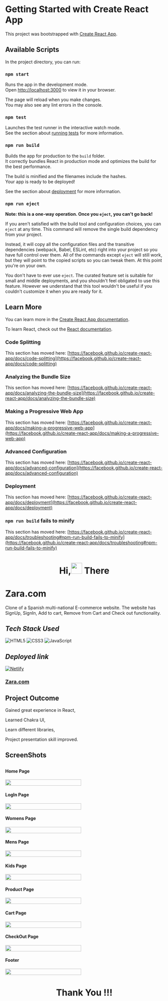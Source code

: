 # Getting Started with Create React App

This project was bootstrapped with [Create React App](https://github.com/facebook/create-react-app).

## Available Scripts

In the project directory, you can run:

### `npm start`

Runs the app in the development mode.\
Open [http://localhost:3000](http://localhost:3000) to view it in your browser.

The page will reload when you make changes.\
You may also see any lint errors in the console.

### `npm test`

Launches the test runner in the interactive watch mode.\
See the section about [running tests](https://facebook.github.io/create-react-app/docs/running-tests) for more information.

### `npm run build`

Builds the app for production to the `build` folder.\
It correctly bundles React in production mode and optimizes the build for the best performance.

The build is minified and the filenames include the hashes.\
Your app is ready to be deployed!

See the section about [deployment](https://facebook.github.io/create-react-app/docs/deployment) for more information.

### `npm run eject`

**Note: this is a one-way operation. Once you `eject`, you can't go back!**

If you aren't satisfied with the build tool and configuration choices, you can `eject` at any time. This command will remove the single build dependency from your project.

Instead, it will copy all the configuration files and the transitive dependencies (webpack, Babel, ESLint, etc) right into your project so you have full control over them. All of the commands except `eject` will still work, but they will point to the copied scripts so you can tweak them. At this point you're on your own.

You don't have to ever use `eject`. The curated feature set is suitable for small and middle deployments, and you shouldn't feel obligated to use this feature. However we understand that this tool wouldn't be useful if you couldn't customize it when you are ready for it.

## Learn More

You can learn more in the [Create React App documentation](https://facebook.github.io/create-react-app/docs/getting-started).

To learn React, check out the [React documentation](https://reactjs.org/).

### Code Splitting

This section has moved here: [https://facebook.github.io/create-react-app/docs/code-splitting](https://facebook.github.io/create-react-app/docs/code-splitting)

### Analyzing the Bundle Size

This section has moved here: [https://facebook.github.io/create-react-app/docs/analyzing-the-bundle-size](https://facebook.github.io/create-react-app/docs/analyzing-the-bundle-size)

### Making a Progressive Web App

This section has moved here: [https://facebook.github.io/create-react-app/docs/making-a-progressive-web-app](https://facebook.github.io/create-react-app/docs/making-a-progressive-web-app)

### Advanced Configuration

This section has moved here: [https://facebook.github.io/create-react-app/docs/advanced-configuration](https://facebook.github.io/create-react-app/docs/advanced-configuration)

### Deployment

This section has moved here: [https://facebook.github.io/create-react-app/docs/deployment](https://facebook.github.io/create-react-app/docs/deployment)

### `npm run build` fails to minify

This section has moved here: [https://facebook.github.io/create-react-app/docs/troubleshooting#npm-run-build-fails-to-minify](https://facebook.github.io/create-react-app/docs/troubleshooting#npm-run-build-fails-to-minify)

<h1 align="center"> Hi,<img style="width: 35px;" src="https://raw.githubusercontent.com/ABSphreak/ABSphreak/master/gifs/Hi.gif" alt=""> There

# Zara.com
Clone of a Spanish multi-national E-commerce website. The website has SignUp, SignIn, Add to cart, Remove from Cart and Check out functionality.

<h2 align="left"><i>Tech Stack Used</i></h2>
<div align="left">
<img alt="HTML5" src="https://img.shields.io/badge/react-%2320232a.svg?style=for-the-badge&logo=react&logoColor=%2361DAFB"/>
<img alt="CSS3" src="https://img.shields.io/badge/css3-%231572B6.svg?style=for-the-badge&logo=css3&logoColor=white"/> 
<img alt="JavaScript" src="https://img.shields.io/badge/javascript-%23323330.svg?style=for-the-badge&logo=javascript&logoColor=%23F7DF1E"/>
</div>

<h2 align="left"><i>Deployed link</i></h2>
  <a href="https://the-awesome-gunjankuthe111-site.netlify.app/" target="_blank">
  <img alt="Netlify" src="https://img.shields.io/badge/Netlify-00C7B7?style=for-the-badge&logo=netlify&logoColor=white"/>
  </a>
<h3 align="left"><a href="https://the-awesome-gunjankuthe111-site.netlify.app/" target="_blank">Zara.com</a></h3>

<h2>Project Outcome</h2>
<p>Gained great experience in React,</p>
<p>Learned Chakra UI,</p>
<p>Learn different libraries,</p>
<p>Project presentation skill improved.</p>

<h2>ScreenShots<h2>

<h4>Home Page</h4>
<p></p>
 <div style="display: grid; grid-template-columns: repeat(2,1fr); gap:20px " >
  <img style="width: 100%;" src="https://github.com/gunjankuthe111/Zara.com/blob/main/ScreenShots/HomePage.png" alt="">
 </div>
 
 <h4>LogIn Page</h4>
<p></p>
 <div style="display: grid; grid-template-columns: repeat(2,1fr); gap:20px " >
  <img style="width: 100%;" src="https://github.com/gunjankuthe111/Zara.com/blob/main/ScreenShots/LogInPage.png" alt="">
 </div>
 <h4>Womens Page</h4>
<p></p>
 <div style="display: grid; grid-template-columns: repeat(2,1fr); gap:20px " >
  <img style="width: 100%;" src="https://github.com/gunjankuthe111/Zara.com/blob/main/ScreenShots/WomensPage.png" alt="">
 </div>
 
 <h4>Mens Page</h4>
<p></p>
 <div style="display: grid; grid-template-columns: repeat(2,1fr); gap:20px " >
  <img style="width: 100%;" src="https://github.com/gunjankuthe111/Zara.com/blob/main/ScreenShots/MensPage.png" alt="">
 </div>
 
 <h4>Kids Page</h4>
<p></p>
 <div style="display: grid; grid-template-columns: repeat(2,1fr); gap:20px " >
  <img style="width: 100%;" src="https://github.com/gunjankuthe111/Zara.com/blob/main/ScreenShots/KidsPage.png" alt="">
 </div>
 
  <h4>Product Page</h4>
<p></p>
 <div style="display: grid; grid-template-columns: repeat(2,1fr); gap:20px " >
  <img style="width: 100%;" src="https://github.com/gunjankuthe111/Zara.com/blob/main/ScreenShots/ProductPage.png" alt="">
 </div>
  <h4>Cart Page</h4>
<p></p>
 <div style="display: grid; grid-template-columns: repeat(2,1fr); gap:20px " >
  <img style="width: 100%;" src="https://github.com/gunjankuthe111/Zara.com/blob/main/ScreenShots/CartPage.png" alt="">
 </div>
 <h4>CheckOut Page</h4>
<p></p>
 <div style="display: grid; grid-template-columns: repeat(2,1fr); gap:20px " >
  <img style="width: 100%;" src="https://github.com/gunjankuthe111/Zara.com/blob/main/ScreenShots/CheckoutPage.png" alt="">
 </div>
 <h4>Footer</h4>
<p></p>
 <div style="display: grid; grid-template-columns: repeat(2,1fr); gap:20px " >
  <img style="width: 100%;" src="https://github.com/gunjankuthe111/Zara.com/blob/main/ScreenShots/FooterPage.png" alt="">
 </div>



<h1 align="center"> Thank You !!!</h1>
